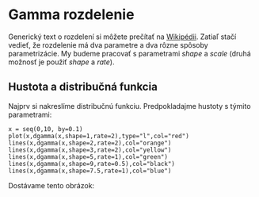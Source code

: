 # Gamma rozdelenie

Generický text o rozdelení si môžete prečítať na [Wikipédii](https://en.wikipedia.org/wiki/Gamma_distribution). Zatiaľ stačí vedieť, že rozdelenie má dva parametre a dva rôzne spôsoby parametrizácie. My budeme pracovať s parametrami *shape* a *scale* (druhá možnosť je použiť *shape* a *rate*). 

## Hustota a distribučná funkcia

Najprv si nakreslíme distribučnú funkciu. Predpokladajme hustoty s týmito parametrami:
```
x = seq(0,10, by=0.1)
plot(x,dgamma(x,shape=1,rate=2),type="l",col="red")
lines(x,dgamma(x,shape=2,rate=2),col="orange")
lines(x,dgamma(x,shape=3,rate=2),col="yellow")
lines(x,dgamma(x,shape=5,rate=1),col="green")
lines(x,dgamma(x,shape=9,rate=0.5),col="black")
lines(x,dgamma(x,shape=7.5,rate=1),col="blue")
```
Dostávame tento obrázok:
